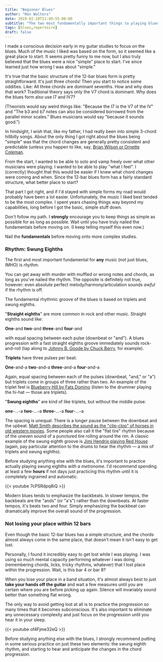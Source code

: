 ```yaml
---
title: "Beginner Blues"
author: "Rex Walters"
date: 2019-02-28T11:49:55-08:00
subtitle: "The two most fundamentally important things to playing blues"
tags: [blues,repertoire]
draft: false
---
```


I made a conscious decision early in my guitar studies to focus on the blues. Much of the music I liked was based on the form, so it seemed like a great place to start. It seems pretty funny to me now, but I also truly believed that the blues were a nice "simple" place to start. I've since learned just how wrong I was about "simple."

It's true that the basic structure of the 12-bar blues form is pretty straightforward: It's just three chords! Then you start to notice some oddities. Like: All three chords are dominant sevenths. How and why does that work? Traditional theory says only the V7 chord is dominant. Why does the blues form also use I7 and IV7?

(Theorists would say weird things like: "Because the I7 is the V7 of the IV" and "The b3 and b7 notes can also be considered borrowed from the parallel minor scales." Blues musicians would say "because it sounds good.")

In hindsight, I wish that, like my father, I had really been into simple 3-chord hillbilly songs. About the only thing I got right about the blues being "simple" was that the chord changes are generally pretty consistent and predictable (unless you happen to like, say, <a href="https://flypaper.soundfly.com/features/understanding-advanced-blues-harmony/" target="_blank">Brian Wilson or Ornette Coleman</a>.

From the start, I wanted to be able to solo and vamp freely over what other musicians were playing. I wanted to be able to play "what I feel". I (correctly) thought that this would be easier if I knew what chord changes were coming and when. Since the 12-bar blues form has a fairly standard structure, what better place to start?

That part I got right, and if I'd stayed with simple forms my road would probably have been a lot easier. Unfortunately, the music I liked best tended to be the most complex. I spent years chasing things way beyond my capabilities, long before I got the basic, simple stuff down.

Don't follow my path. I **strongly** encourage you to keep things as simple as possible for as long as possible. Wait until you have truly nailed the fundamentals before moving on. (I keep telling myself this even now.)

Nail the **fundamentals** before moving onto more complex studies.

### Rhythm: Swung Eighths

The first and most important fundamental for **any** music (not just blues, IMHO) is *rhythm*.

You can get away with murder with muffled or wrong notes and chords, as long as you've nailed the rhythm. The opposite is definitely not true, however: even absolute perfect melody/harmony/articulation sounds *awful* if the rhythm is off.

The fundamental rhythmic groove of the blues is based on triplets and swung eighths.

"**Straight eighths**" are more common in rock and other music. Straight eighths sound like:

**One**-and **two**-and **three**-and **four**-and

with equal spacing between each pulse (downbeat or "and"). A blues progression with a fast straight eighths groove immediately sounds rock-and-roll (tap along to <a href="https://youtu.be/ZFo8-JqzSCM" target="_blank">Johnny B. Goode by Chuck Berry</a>, for example).

**Triplets** have three pulses per beat:

**One**-and-a **two**-and-a **three**-and-a **four**-and-a

Again, equal spacing between each of the pulses (downbeat, "and," or "a") but triplets come in groups of three rather than two. An example of the triplet feel is <a href="https://youtu.be/bQQCPrwKzdo" target="_blank">Blueberry Hill by Fats Domino</a> (listen to the drummer playing the hi-hat &mdash; those are triplets).

"**Swung eighths**" are kind of like triplets, but without the middle pulse:

**one**-...-a   **two**-...-a   **three**-...-a   **four**-...-a

The spacing is unequal. There is a longer pause between the downbeat and the upbeat. <a href="https://youtu.be/ejr2S7bN0V8?&t=3m22s" target="_blank">Matt Smith describes the sound as the "clip-clop" of horses in old western movies</a>. Some people also call it the "flat tire" rhythm because of the uneven sound of a punctured tire rolling around the rim. A classic example of the swung eighth groove is <a href="https://youtu.be/INniLPDgQRU" target="_blank">Jimi Hendrix playing Red House</a> (again, pay particular attention to the drums to hear the rhythm &mdash; a mix of triplets and swung eighths).

Before studying anything else with the blues, it's important to practice actually playing swung eighths *with a metronome*. I'd recommend spending at least a few **hours** if not days just practicing this rhythm until it is completely ingrained and automatic.

{{< youtube 7cPSRdpq8iQ  >}}

Modern blues tends to emphasize the backbeats. In slower tempos, the backbeats are the "ands" (or "a's") rather than the downbeats. At faster tempos, it's beats two and four. Simply emphasizing the backbeat can dramatically improve the overall sound of the progression.

### Not losing your place within 12 bars

Even though the basic 12-bar blues has a simple structure, and the chords almost always come in the same place, that doesn't mean it isn't easy to get lost.

Personally, I found it incredibly easy to get lost while I was playing. I was using so much mental capacity performing whatever I was doing (remembering chords, licks, tricky rhythms, whatever) that I lost place within the progression. Wait, is this bar 4 or bar 8?

When you lose your place in a band situation, it's almost always best to just **take your hands off the guitar** and wait a few measures until you are certain where you are before picking up again. Silence will invariably sound better than something flat wrong.

The only way to avoid getting lost at all is to practice the progression so many times that it becomes subconscious. It's also important to eliminate any unnecessary complexity and just focus on the progression until you hear it in your sleep.

{{< youtube of4Fjme32eQ  >}}

Before studying anything else with the blues, I strongly recommend putting in some serious practice on just these two elements: the swung eighth rhythm, and starting to hear and anticipate the changes in the chord progression.
